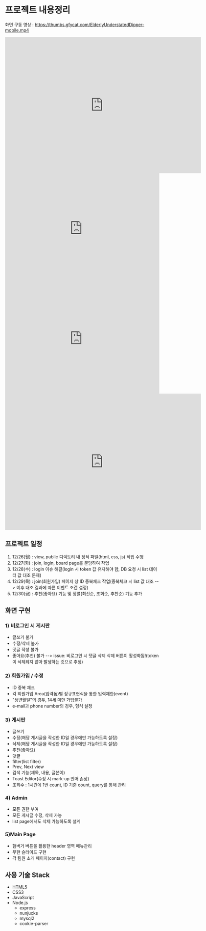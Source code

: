 # 프로젝트 내용정리

화면 구동 영상 : https://thumbs.gfycat.com/ElderlyUnderstatedDipper-mobile.mp4

<iframe src='https://gfycat.com/ifr/MealyGoodCaribou' frameborder='0' scrolling='no' allowfullscreen width='640' height='444'></iframe>

<div style='position:relative; padding-bottom:calc(62.50% + 44px)'><iframe src='https://gfycat.com/ifr/ReliableMiserableBlackbuck' frameborder='0' scrolling='no' width='100%' height='100%' style='position:absolute;top:0;left:0;' allowfullscreen></iframe></div>

<div style='position:relative; padding-bottom:calc(62.50% + 44px)'><iframe src='https://gfycat.com/ifr/TiredThirstyAltiplanochinchillamouse' frameborder='0' scrolling='no' width='100%' height='100%' style='position:absolute;top:0;left:0;' allowfullscreen></iframe></div>

<iframe src='https://gfycat.com/ifr/ThirdFakeAmericanalligator' frameborder='0' scrolling='no' allowfullscreen width='640' height='444'></iframe>

## 프로젝트 일정

1. 12/26(월) : view, public 디렉토리 내 정적 파일(html, css, js) 작업 수행
2. 12/27(화) : join, login, board page를 분담하여 작업
3. 12/28(수) : login 이슈 해결(login 시 token 값 유지해야 함, DB 요청 시 list 데이터 값 대조 문제)
4. 12/29(목) : join(회원가입) 페이지 상 ID 중복체크 작업(중복체크 시 list 값 대조 --> 이후 대조 결과에 따른 이벤트 조건 설정)
5. 12/30(금) : 추천(좋아요) 기능 및 정렬(최신순, 조회순, 추천순) 기능 추가

## 화면 구현

### 1) 비로그인 시 게시판

- 글쓰기 불가
- 수정/삭제 불가
- 댓글 작성 불가
- 좋아요(추천) 불가
  --> issue: 비로그인 시 댓글 삭제 삭제 버튼이 활성화됨!(token이 삭제되지 않아 발생하는 것으로 추정)

### 2) 회원가입 / 수정

- ID 중복 체크
- 각 회원가입 Area(입력폼)별 정규표현식을 통한 입력제한(event)
- "생년월일"의 경우, 14세 미만 가입불가
- e-mail과 phone number의 경우, 형식 설정

### 3) 게시판

- 글쓰기
- 수정(해당 게시글을 작성한 ID일 경우에만 가능하도록 설정)
- 삭제(해당 게시글을 작성한 ID일 경우에만 가능하도록 설정)
- 추천(좋아요)
- 댓글
- filter(list filter)
- Prev, Next view
- 검색 기능(제목, 내용, 글쓴이)
- Toast Editor(수정 시 mark-up 언어 손상)
- 조회수 : 1시간에 1번 count, ID 기준 count, query를 통해 관리

### 4) Admin

- 모든 권한 부여
- 모든 게시글 수정, 삭제 가능
- list page에서도 삭제 가능하도록 설계

### 5)Main Page

- 햄버거 버튼을 활용한 header 영역 메뉴관리
- 무한 슬라이드 구현
- 각 팀원 소개 페이지(contact) 구현

## 사용 기술 Stack

- HTML5
- CSS3
- JavaScript
- Node.js
  - express
  - nunjucks
  - mysql2
  - cookie-parser

